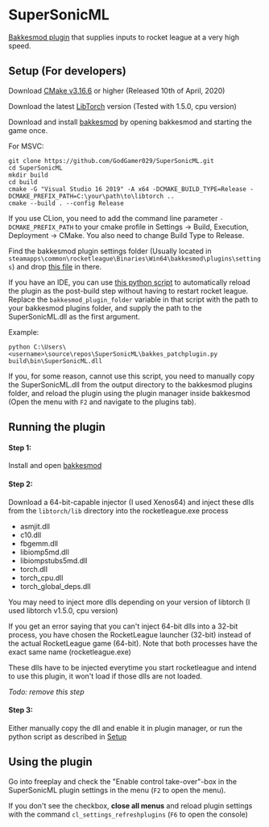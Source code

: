 # SuperSonicML
[Bakkesmod plugin](https://bakkesmod.com) that supplies inputs to rocket league at a very high speed.

## Setup (For developers)
Download [CMake v3.16.6](https://cmake.org/download/) or higher (Released 10th of April, 2020)

Download the latest [LibTorch](https://download.pytorch.org/libtorch/cpu/libtorch-win-shared-with-deps-1.5.0.zip) version (Tested with 1.5.0, cpu version)

Download and install [bakkesmod](https://bakkesmod.com) by opening bakkesmod and starting the game once.

For MSVC:
```commandline
git clone https://github.com/GodGamer029/SuperSonicML.git
cd SuperSonicML
mkdir build
cd build
cmake -G "Visual Studio 16 2019" -A x64 -DCMAKE_BUILD_TYPE=Release -DCMAKE_PREFIX_PATH=C:\your\path\to\libtorch ..
cmake --build . --config Release
```

If you use CLion, you need to add the command line parameter `-DCMAKE_PREFIX_PATH` to your cmake profile in Settings -> Build, Execution, Deployment -> CMake. You also need to change Build Type to Release.

Find the bakkesmod plugin settings folder (Usually located in `steamapps\common\rocketleague\Binaries\Win64\bakkesmod\plugins\settings`) and drop [this file](https://raw.githubusercontent.com/GodGamer029/SuperSonicML/master/resources/supersonicml.set) in there.

If you have an IDE, you can use [this python script](https://pastebin.com/cs6i2gQD) to automatically reload the plugin as the post-build step without having to restart rocket league.
Replace the `bakkesmod_plugin_folder` variable in that script with the path to your bakkesmod plugins folder, and supply the path to the SuperSonicML.dll as the first argument.

Example:
```commandline
python C:\Users\<username>\source\repos\SuperSonicML\bakkes_patchplugin.py build\bin\SuperSonicML.dll
```

If you, for some reason, cannot use this script, you need to manually copy the SuperSonicML.dll from the output directory to the bakkesmod plugins folder, and reload the plugin using the plugin manager inside bakkesmod (Open the menu with `F2` and navigate to the plugins tab).

## Running the plugin
#### Step 1:
Install and open [bakkesmod](https://bakkesmod.com) 

#### Step 2:
Download a 64-bit-capable injector (I used Xenos64) and inject these dlls from the `libtorch/lib` directory into the rocketleague.exe process
 - asmjit.dll
 - c10.dll
 - fbgemm.dll
 - libiomp5md.dll
 - libiompstubs5md.dll
 - torch.dll
 - torch_cpu.dll
 - torch_global_deps.dll
 
You may need to inject more dlls depending on your version of libtorch (I used libtorch v1.5.0, cpu version)
 
If you get an error saying that you can't inject 64-bit dlls into a 32-bit process, you have chosen the RocketLeague launcher (32-bit) instead of the actual RocketLeague game (64-bit). Note that both processes have the exact same name (rocketleague.exe)

These dlls have to be injected everytime you start rocketleague and intend to use this plugin, it won't load if those dlls are not loaded.

*Todo: remove this step*

#### Step 3:

Either manually copy the dll and enable it in plugin manager, or run the python script as described in [Setup](#setup-for-developers)

## Using the plugin

Go into freeplay and check the "Enable control take-over"-box in the SuperSonicML plugin settings in the menu (`F2` to open the menu).

If you don't see the checkbox, **close all menus** and reload plugin settings with the command `cl_settings_refreshplugins` (`F6` to open the console)